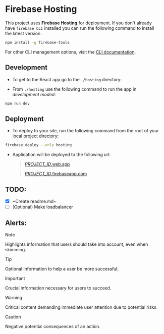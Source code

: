 # Firebase Hosting

This project uses **Firebase Hosting** for deployment. If you don't already have `firebase CLI` installed you can run the following command to install the latest version:

```sh
npm install -g firebase-tools
```

For other CLI management options, visit the [CLI documentation](https://firebase.google.com/docs/cli#update-cli).

## Development

- To get to the React app go to the `./hosting` directory:

- From `./hosting` use the following command to run the app in _development moded_:

```sh
npm run dev
```

## Deployment

- To deploy to your site, run the following command from the root of your local project directory:

```sh
firebase deploy --only hosting
```

- Application will be deployed to the following url:

  > [_PROJECT_ID_.web.app](https://quickaskserver.web.app/)

  > [_PROJECT_ID_.firebaseapp.com](https://quickaskserver.firebaseapp.com/)

## TODO:

- [x] ~Create readme.md~
- [ ] \(Optional) Make loadbalancer

## Alerts:

> [!NOTE]
> Highlights information that users should take into account, even when skimming.

> [!TIP]
> Optional information to help a user be more successful.

> [!IMPORTANT]
> Crucial information necessary for users to succeed.

> [!WARNING]
> Critical content demanding immediate user attention due to potential risks.

> [!CAUTION]
> Negative potential consequences of an action.
